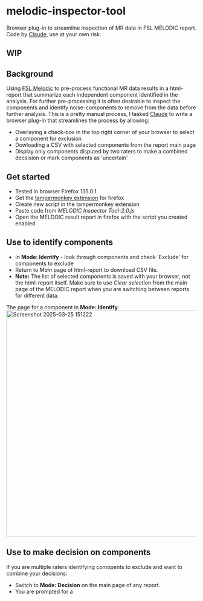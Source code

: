 # melodic-inspector-tool
Browser plug-in to streamline inspection of MR data in FSL MELODIC report. Code by [Claude](https://claude.ai/login?returnTo=%2F%3F), use at your own risk.

## WIP

## Background
Using [FSL Melodic](https://web.mit.edu/fsl_v5.0.10/fsl/doc/wiki/MELODIC.html) to pre-process functional MR data results in a html-report that summarize each independent component identified in the analysis. For further pre-processing it is often desirable to inspect the components and identify noise-components to remove from the data before further analysis. This is a pretty manual process, I tasked [Claude](https://claude.ai/login?returnTo=%2F%3F) to write a browser plug-in that streamlines the process by allowing:

* Overlaying a check-box in the top right corner of your browser to select a component for exclusion
* Dowloading a CSV with selected components from the report main page
* Display only components disputed by two raters to make a combined decsision or mark components as 'uncertain'

## Get started
* Tested in browser Firefox 135.0.1
* Get the [tampermonkey extension](https://addons.mozilla.org/en-US/firefox/addon/tampermonkey/) for firefox
* Create new script in the tampermonkey extension
* Paste code from _MELODIC Inspector Tool-2.0.js_
* Open the MELDOIC result report in firefox with the script you created enabled

## Use to identify components
* In **Mode: Identify** - look through components and check 'Exclude' for components to exclude
* Return to _Main_ page of html-report to download CSV file.
* **Note:** The list of selected components is saved with your browser, not the html-report itself. Make sure to use _Clear selection_ from the main page of the MELODIC report when you are switching between reports for different data.

The page for a component in **Mode: Identify**. <br>
<img width="599" alt="Screenshot 2025-03-25 151222" src="https://github.com/user-attachments/assets/a7a8bb70-dd21-4903-bf77-e6cd29e2a243" />

## Use to make decision on components
If you are multiple raters identifying comopents to exclude and want to combine your decisions:

* Switch to **Mode: Decision** on the main page of any report.
* You are prompted for a 

